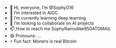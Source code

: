 - 👋 Hi, everyone, I’m @SophyO16
- 👀 I’m interested in AIGC
- 🌱 I’m currently learning deep learning
- 💞️ I’m looking to collaborate on AI projects
- 📫 How to reach me SophyRamodike950ATGMAIL
- 😄 Pronouns: ...
- ⚡ Fun fact: Monero is real Bitcoin

<!---
SophyO16/SophyO16 is a ✨ special ✨ repository because its `README.md` (this file) appears on your GitHub profile.
You can click the Preview link to take a look at your changes.
--->
